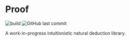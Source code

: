 # Proof

![build](https://github.com/artemmavrin/proof/workflows/build/badge.svg)
![GitHub last commit](https://img.shields.io/github/last-commit/artemmavrin/proof)

A work-in-progress intuitionistic natural deduction library.
